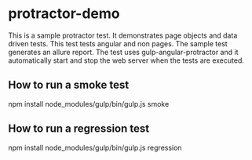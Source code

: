 # protractor-demo

This is a sample protractor test. It demonstrates page objects and data driven tests. This test tests angular and non
pages. The sample test generates an allure report. The test uses gulp-angular-protractor and it automatically start and
stop the web server when the tests are executed.

## How to run a smoke test

npm install
node_modules/gulp/bin/gulp.js smoke

## How to run a regression test

npm install
node_modules/gulp/bin/gulp.js regression
